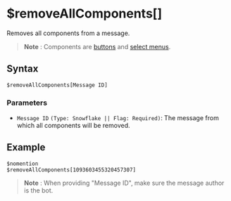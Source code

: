 # $removeAllComponents[]
Removes all components from a message.

> **Note** : Components are [buttons](../guides/general/interactions/buttons/aboutButtons.md) and [select menus](../guides/general/interactions/selectMenus/aboutSelectMenu.md).

## Syntax
```
$removeAllComponents[Message ID]
```

### Parameters
- `Message ID` `(Type: Snowflake || Flag: Required)`: The message from which all components will be removed.

## Example
```
$nomention
$removeAllComponents[1093603455320457307]
```

> **Note** : When providing "Message ID", make sure the message author is the bot.

